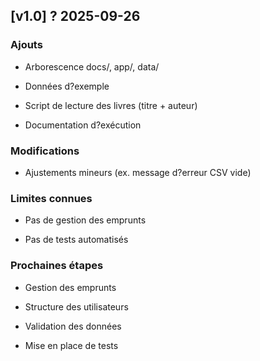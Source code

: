 ## [v1.0] ? 2025-09-26

### Ajouts

- Arborescence docs/, app/, data/

- Données d?exemple

- Script de lecture des livres (titre + auteur)

- Documentation d?exécution



### Modifications

- Ajustements mineurs (ex. message d?erreur CSV vide)



### Limites connues

- Pas de gestion des emprunts

- Pas de tests automatisés



### Prochaines étapes

- Gestion des emprunts

- Structure des utilisateurs

- Validation des données

- Mise en place de tests

